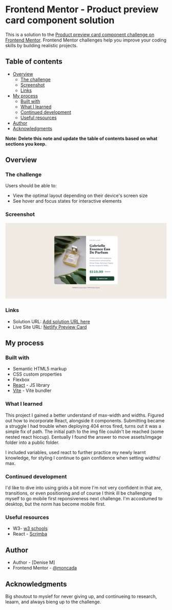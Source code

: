 # Frontend Mentor - Product preview card component solution

This is a solution to the [Product preview card component challenge on Frontend Mentor](https://www.frontendmentor.io/challenges/product-preview-card-component-GO7UmttRfa). Frontend Mentor challenges help you improve your coding skills by building realistic projects.

## Table of contents

- [Overview](#overview)
  - [The challenge](#the-challenge)
  - [Screenshot](#screenshot)
  - [Links](#links)
- [My process](#my-process)
  - [Built with](#built-with)
  - [What I learned](#what-i-learned)
  - [Continued development](#continued-development)
  - [Useful resources](#useful-resources)
- [Author](#author)
- [Acknowledgments](#acknowledgments)

**Note: Delete this note and update the table of contents based on what sections you keep.**

## Overview

### The challenge

Users should be able to:

- View the optimal layout depending on their device's screen size
- See hover and focus states for interactive elements

### Screenshot

![](./public/assets/screenshot.png)

### Links

- Solution URL: [Add solution URL here](https://your-solution-url.com)
- Live Site URL: [Netlify Preview Card](https://gleaming-cobbler-1b8ec6.netlify.app/)

## My process

### Built with

- Semantic HTML5 markup
- CSS custom properties
- Flexbox
- [React](https://reactjs.org/) - JS library
- [Vite](https://vitejs.dev/) - Vite bundler

### What I learned

This project I gained a better understand of max-width and widths. Figured out how to incorporate React, alongside it components.
Submitting became a struggle I had trouble when deploying 404 erros fired, turns out it was a simple fix of path. The initial path to the img file couldn't be reached (some nested react hiccup). Eentually I found the answer to move assets/imgage folder into a public folder.

I included variables, used react to further practice my newly learnt knowledge, for styling I continue to gain confidence when setting widths/ max.

### Continued development

I'd like to dive into using grids a bit more I'm not very confident in that are, transitions, or even positioning and of course I think ill be challenging myself to go mobile first reponsiveness next challenge. I'm accostumed to desktop, but the norm has become mobile first.

### Useful resources

- W3- [w3 schools ](https://www.w3schools.com/)
- React - [Scrimba](https://scrimba.com/learn/learnreact/)

## Author

- Author - [Denise M]
- Frontend Mentor - [@moncada](https://www.frontendmentor.io/profile/moncadad)

## Acknowledgments

Big shoutout to myslef for never giving up, and continueing to research, leaarn, and always bieng up to the challenge.
